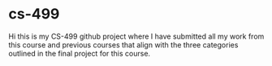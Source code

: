 # cs-499
Hi this is my CS-499 github project where I have submitted all my work from this course and previous courses that align with the three categories outlined in the final project for this course.
